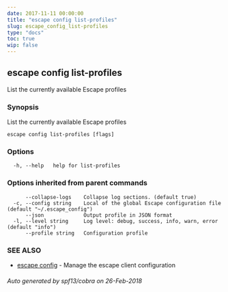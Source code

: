```yaml
---
date: 2017-11-11 00:00:00
title: "escape config list-profiles"
slug: escape_config_list-profiles
type: "docs"
toc: true
wip: false
---
```

## escape config list-profiles

List the currently available Escape profiles

### Synopsis


List the currently available Escape profiles

```
escape config list-profiles [flags]
```

### Options

```
  -h, --help   help for list-profiles
```

### Options inherited from parent commands

```
      --collapse-logs    Collapse log sections. (default true)
  -c, --config string    Local of the global Escape configuration file (default "~/.escape_config")
      --json             Output profile in JSON format
  -l, --level string     Log level: debug, success, info, warn, error (default "info")
      --profile string   Configuration profile
```

### SEE ALSO
* [escape config](../escape_config/)	 - Manage the escape client configuration

###### Auto generated by spf13/cobra on 26-Feb-2018

